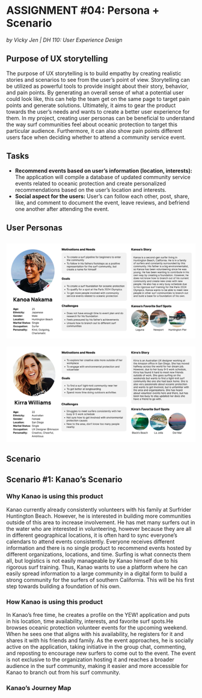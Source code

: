 # ASSIGNMENT #04: Persona + Scenario
_by Vicky Jen | DH 110: User Experience Design_

## Purpose of UX storytelling
The purpose of UX storytelling is to build empathy by creating realistic stories and scenarios to see from the user’s point of view. Storytelling can be utilized as powerful tools to provide insight about their story, behavior, and pain points. By generating an overall sense of what a potential user could look like, this can help the team get on the same page to target pain points and generate solutions. Ultimately, it aims to gear the product towards the user’s needs and wants to create a better user experience for them. In my project, creating user personas can be beneficial to understand the way surf communities feel about oceanic protection to target this particular audience. Furthermore, it can also show pain points different users face when deciding whether to attend a community service event. 

## Tasks
- **Recommend events based on user’s information (location, interests):** The application will compile a database of updated community service events related to oceanic protection and create personalized recommendations based on the user’s location and interests.
- **Social aspect for the users:** User’s can follow each other, post, share, like, and comment to document the event, leave reviews, and befriend one another after attending the event. 

## User Personas
![KANOA PERSONA](./Kanoa_Nakama.png)
--
![KIRRA PERSONA](./Kirra_Williams.png)

## Scenario
## Scenario #1: Kanao’s Scenario

### Why Kanao is using this product
Kanao currently already consistently volunteers with his family at Surfrider Huntington Beach. However, he is interested in building more communities outside of this area to increase involvement. He has met many surfers out in the water who are interested in volunteering, however because they are all in different geographical locations, it is often hard to sync everyone’s calendars to attend events consistently. Everyone receives different information and there is no single product to recommend events hosted by different organizations, locations, and time. Surfing is what connects them all, but logistics is not easily manageable by Kanao himself due to his rigorous surf training. Thus, Kanao wants to use a platform where he can easily spread information to a large community in a digital form to build a strong community for the surfers of southern California. This will be his first step towards building a foundation of his own. 

### How Kanao is using this product
In Kanao’s free time, he creates a profile on the YEW! application and puts in his location, time availability, interests, and favorite surf spots.He browses oceanic protection volunteer events for the upcoming weekend. When he sees one that aligns with his availability, he registers for it and shares it with his friends and family. As the event approaches, he is socially active on the application, taking initiative in the group chat, commenting, and reposting to encourage new surfers to come out to the event. The event is not exclusive to the organization hosting it and reaches a broader audience in the surf community, making it easier and more accessible for Kanao to branch out from his surf community. 

### Kanao’s Journey Map

